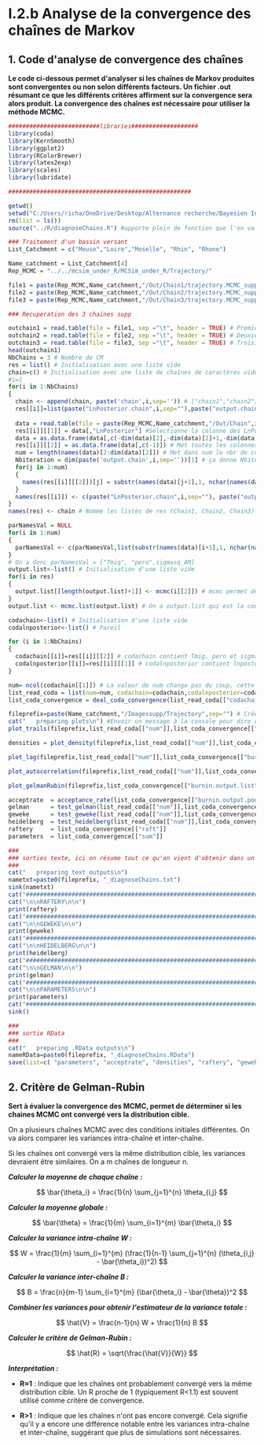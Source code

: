 # I.2.b Analyse de la convergence des chaînes de Markov

## 1. Code d'analyse de convergence des chaînes

**Le code ci-dessous permet d'analyser si les chaînes de Markov produites sont convergentes ou non selon différents facteurs. Un fichier .out résumant ce que les différents critères affirment sur la convergence sera alors produit. La convergence des chaînes est nécessaire pour utiliser la méthode MCMC.**

```R
##########################libraries###################
library(coda)
library(KernSmooth)
library(ggplot2)
library(RColorBrewer)
library(latex2exp)
library(scales)
library(lubridate)

####################################################

getwd()
setwd("C:/Users/richa/OneDrive/Desktop/Alternance recherche/Bayesien Informatique/Deal_MCMC/TRAJECTORY")
rm(list = ls())
source("../R/diagnoseChains.R") #apporte plein de fonction que l'on va utiliser dans la suite du code

### Traitement d'un bassin versant
List_Catchment = c("Meuse","Loire","Moselle", "Rhin", "Rhone")

Name_catchment = List_Catchment[4]
Rep_MCMC = "../../mcsim_under_R/MCSim_under_R/Trajectory/"

file1 = paste(Rep_MCMC,Name_catchment,"/Out/Chain1/trajectory.MCMC_supp",1,".out",sep="")
file2 = paste(Rep_MCMC,Name_catchment,"/Out/Chain2/trajectory.MCMC_supp",2,".out",sep="")
file3 = paste(Rep_MCMC,Name_catchment,"/Out/Chain3/trajectory.MCMC_supp",3,".out",sep="")

### Recuperation des 3 chaines supp

outchain1 = read.table(file = file1, sep ="\t", header = TRUE) # Première chaîne de  Markov à 4800 itérations
outchain2 = read.table(file = file2, sep ="\t", header = TRUE) # Deuxième chaîne de  Markov à 4800 itérations
outchain3 = read.table(file = file3, sep ="\t", header = TRUE) # Troisième chaîne de  Markov à 4800 itérations
head(outchain1)
NbChains = 3 # Nombre de CM
res = list() # Initialisation avec une liste vide
chain=c() # Initialisation avec une liste de chaînes de caractères vide
#i=1
for(i in 1:NbChains)
{
  chain <- append(chain, paste('chain',i,sep='')) # ["chain1","chain2","chain3"]
  res[[i]]=list(paste("LnPosterior.chain",i,sep=""),paste("output.chain",i,sep='')) #Titre des deux listes de res[[i]]
  
  data = read.table(file = paste(Rep_MCMC,Name_catchment,"/Out/Chain",i,"/trajectory.MCMC_supp",i,".out",sep=""), sep ="\t", header = TRUE) # Récupère la i-ème chaîne de Markov
  res[[i]][[1]] = data[,"LnPosterior"] #Sélectionne la colonne des LnPosterior de Data et le met dans la première liste de res[[i]]
  data = as.data.frame(data[,c(-dim(data)[2],-dim(data)[2]+1,-dim(data)[2]+2)]) # Suppression des trois dernières colonnes de data dans data (LnPrior, LnData, LnPosterior)
  res[[i]][[2]] = as.data.frame(data[,c(-1)]) # Met toutes les colonnes de data dans res[[i]][[2]] (excepté la première) (donc Tmig, pero et sigmasq_AM)
  num = length(names(data)[2:dim(data)[2]]) # Met dans num le nbr de colonnes de data, à l'exception de la première colonne (ce sera 3 ici du coup)
  Nbiteration = dim(paste('output.chain',i,sep=''))[1] # ça donne Nbiteration = NULL donc jsp à quoi ça sert
  for(j in 1:num)
  {
    names(res[[i]][[2]])[j] = substr(names(data)[j+1],1, nchar(names(data)[j+1])-3) # Donne le nom de Tmig, etc aux listes de output.chaini
  }
  names(res[[i]]) <- c(paste("LnPosterior.chain",i,sep=""), paste("output.chain",i,sep='')) # ça redonne les noms au deux sous listes mais jsp pourquoi
}
names(res) <- chain # Nomme les listes de res (Chain1, Chain2, Chain3)

parNamesVal = NULL
for(i in 1:num)
{
  parNamesVal <- c(parNamesVal,list(substr(names(data)[i+1],1, nchar(names(data)[i+1])-3)))
}
# On a donc parNamesVal = ["Tmig", "pero",sigmasq_AM]
output.list<-list() # Initialisation d'une liste vide
for(i in res)
{
  output.list[[length(output.list)+1]] <- mcmc(i[[2]]) # mcmc permet de le rendre compatible avec coda
}
output.list <- mcmc.list(output.list) # On a output.list qui est la concaténation des trois chaîne de Markov et qui est sous une forme compatible avec la librairie coda

codachain<-list() # Initialisation d'une liste vide
codalnposterior<-list() # Pareil

for (i in 1:NbChains)
{
  codachain[[i]]=res[[i]][[2]] # codachain contient Tmig, pero et sigmasq_AM
  codalnposterior[[i]]=res[[i]][[1]] # codalnposterior contient lnposterior
}

num= ncol(codachain[[1]]) # La valeur de num change pas du coup, cette ligne ne sert à rien je pense
list_read_coda = list(num=num, codachain=codachain,codalnposterior=codalnposterior,output.list=output.list) # Crée une liste contenant les 4 éléments : num, codachain, codalnposterior, output.list
list_coda_convergence = deal_coda_convergence(list_read_coda[["codachain"]],list_read_coda[["codalnposterior"]],list_read_coda[["output.list"]], N_chain=NbChains)  

fileprefix=paste(Name_catchment,"/Imagessupp/Trajectory",sep="") # Crée juste un chemin vers Imagesupp
cat("   preparing plots\n") #Envoir un message à la console pour dire où on en est
plot_trails(fileprefix,list_read_coda[["num"]],list_coda_convergence[["sum"]], list_read_coda[["codachain"]],list_read_coda[["codalnposterior"]], N_chain=NbChains) # Permet d'obtenir Trajectory_trails.jpg dans Loire/Imagessupp/. On y trace les différente valeurs de Tmig, pero, sigmasq_AM et lnPosterior à chaque itération

densities = plot_density(fileprefix,list_read_coda[["num"]],list_coda_convergence[["sum"]], list_coda_convergence[["hpd"]],list_coda_convergence[["burnin.output.pooled"]]) #Trace les densité des trois paramètres en faisant le fichier Trajectory_dens.jpg dans Imagessupp. Pour chaque paramètre, il va estimer la densité avec la méthode de l'estimateur de noyau (bkde) avec une largeur de bande déterminée par dpik. Ensuite ça trace deux traits verticaux pour les quantiles 2,5% et 97,5% et aussi aux limites inférieure et supérieure de l'intervalle de haute densité postérieure

plot_lag(fileprefix,list_read_coda[["num"]],list_coda_convergence[["burnin.output.pooled"]]) # Fais le fichier Trajectory_lag.jpg qui trace pour chaque itération n sa valeur sur l'axe des x et la valeur de l'itération n+1 sur celle des y, si on observe que ça suit une droite linéaire c'est que ça converge sûrement pas, si ça commence à former une biule c'est que y a convergence. On veut donc voir une sorte de boule se former

plot_autocorrelation(fileprefix,list_read_coda[["num"]],list_coda_convergence[["burnin.output.pooled"]]) # Crée le fichier Trajectory_autocorr.jpg qui trace la corrélation d'une série avec elle-même, pour analyser l'indépendance des échantillons de la MCMC

plot_gelmanRubin(fileprefix,list_coda_convergence[["burnin.output.list"]]) # Crée le graphique Trajectoryhat_gelmanRhat.jpg, ça trace le ration de réduction de variancee de Gelman-Rubin (Rhat) pour chaque paramètre au fil des itérations. Un Rhat proche de 1 indique une bonne convergence

acceptrate  = acceptance_rate(list_coda_convergence[["burnin.output.pooled"]]) # Calcule le taux d'acceptation de chaque MCMC, ça correspond au pourcentage d'échantillons proposés qui sont acceptés lors de la méthode de M-H
gelman      = test_gelman(list_read_coda[["num"]],list_coda_convergence[["burnin.output.list"]]) # Calcule le diagnostique de Gelman-Rubin, ça donne le psrf (Potential Scale Reduction Factor) (c'est le Rhat) et le mpsrf (Multivariate Potential Scale Reduction Factor) (un peu comme le psfr mais ça prend en compte la corrélation entre les différents paramètres et donc si c'est proche de 1 ça indique que les chaînes ont convergé)
geweke      = test_geweke(list_read_coda[["num"]],list_coda_convergence[["burnin.output.list"]],list_coda_convergence[["chaintodisplay"]]) # Renseigne toi sur le diagnostic de Geweke qui renvoie un score Z (la différence entre les deux moyennes d’échantillons divisée par son erreur standard estimée) ( L’erreur standard est estimée à partir de la densité spectrale à zéro, ce qui prend en compte toute autocorrélation)
heidelberg  = test_heidelberg(list_read_coda[["num"]],list_coda_convergence[["burnin.output.list"]],list_coda_convergence[["chaintodisplay"]]) # Renseigne toi sur le test de Heiselberg
raftery     = list_coda_convergence[["raft"]]
parameters  = list_coda_convergence[["sum"]]

###
### sorties texte, ici on résume tout ce qu'on vient d'obtenir dans un fichier texte
###
cat("   preparing text outputs\n")
nametxt=paste0(fileprefix, "_diagnoseChains.txt")
sink(nametxt)
cat("################################################################################################\n")
cat("\n\nRAFTERY\n\n")
print(raftery)
cat("################################################################################################\n")
cat("\n\nGEWEKE\n\n")
print(geweke)
cat("################################################################################################\n")
cat("\n\nHEIDELBERG\n\n")
print(heidelberg)
cat("################################################################################################\n")
cat("\n\nGELMAN\n\n")
print(gelman)
cat("################################################################################################\n")
cat("\n\nPARAMETERS\n\n")
print(parameters)
cat("################################################################################################\n")
sink()

###
### sortie RData
###
cat("   preparing .RData outputs\n")
nameRData=paste0(fileprefix, "_diagnoseChains.RData")
save(list=c( "parameters", "acceptrate", "densities", "raftery", "geweke", "heidelberg"), file=nameRData)
```

## 2. Critère de Gelman-Rubin

**Sert à évaluer la convergence des MCMC, permet de déterminer si les chaines MCMC ont convergé vers la distribution cible.**

On a plusieurs chaînes MCMC avec des conditions initiales différentes. On va alors comparer les variances intra-chaîne et inter-chaîne. 

Si les chaînes ont convergé vers la même distribution cible, les variances devraient être similaires.
On a m chaînes de longueur n.

**_Calculer la moyenne de chaque chaîne :_**

$$
\bar{\theta_i} = \frac{1}{n} \sum_{j=1}^{n} \theta_{i,j}
$$

**_Calculer la moyenne globale :_**

$$
\bar{\theta} = \frac{1}{m} \sum_{i=1}^{m} \bar{\theta_i}
$$

**_Calculer la variance intra-chaîne W :_**

$$
W = \frac{1}{m} \sum_{i=1}^{m} (\frac{1}{n-1} \sum_{j=1}^{n} (\theta_{i,j} - \bar{\theta_i})^2)
$$
 
**_Calculer la variance inter-chaîne B :_**

$$
B = \frac{n}{m-1} \sum_{i=1}^{m} (\bar{\theta_i} - \bar{\theta})^2
$$

**_Combiner les variances pour obtenir l'estimateur de la variance totale :_**

$$
\hat{V} = \frac{n-1}{n} W + \frac{1}{n} B
$$

**_Calculer le critère de Gelman-Rubin :_**

$$
\hat{R} = \sqrt{\frac{\hat{V}}{W}}
$$
 
**_Interprétation :_**

- **R≈1** : Indique que les chaînes ont probablement convergé vers la même distribution cible. Un R proche de 1 (typiquement R<1.1) est souvent utilisé comme critère de convergence.

- **R>1** : Indique que les chaînes n'ont pas encore convergé. Cela signifie qu'il y a encore une différence notable entre les variances intra-chaîne et inter-chaîne, suggérant que plus de simulations sont nécessaires.
